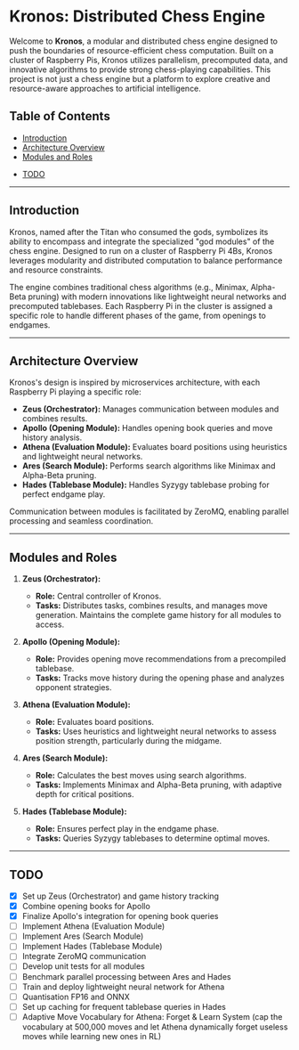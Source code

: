# Kronos: Distributed Chess Engine

Welcome to **Kronos**, a modular and distributed chess engine designed to push the boundaries of resource-efficient chess computation. Built on a cluster of Raspberry Pis, Kronos utilizes parallelism, precomputed data, and innovative algorithms to provide strong chess-playing capabilities. This project is not just a chess engine but a platform to explore creative and resource-aware approaches to artificial intelligence.

## **Table of Contents**

-   [Introduction](#introduction)
-   [Architecture Overview](#architecture-overview)
-   [Modules and Roles](#modules-and-roles)
<!-- -   [Current Features](#current-features)
-   [Future Roadmap](#future-roadmap)
-   [Contributing](#contributing)
-   [License](#license) -->
-   [TODO](#todo)

---

## **Introduction**

Kronos, named after the Titan who consumed the gods, symbolizes its ability to encompass and integrate the specialized "god modules" of the chess engine. Designed to run on a cluster of Raspberry Pi 4Bs, Kronos leverages modularity and distributed computation to balance performance and resource constraints.

The engine combines traditional chess algorithms (e.g., Minimax, Alpha-Beta pruning) with modern innovations like lightweight neural networks and precomputed tablebases. Each Raspberry Pi in the cluster is assigned a specific role to handle different phases of the game, from openings to endgames.

---

## **Architecture Overview**

Kronos's design is inspired by microservices architecture, with each Raspberry Pi playing a specific role:

-   **Zeus (Orchestrator):** Manages communication between modules and combines results.
-   **Apollo (Opening Module):** Handles opening book queries and move history analysis.
-   **Athena (Evaluation Module):** Evaluates board positions using heuristics and lightweight neural networks.
-   **Ares (Search Module):** Performs search algorithms like Minimax and Alpha-Beta pruning.
-   **Hades (Tablebase Module):** Handles Syzygy tablebase probing for perfect endgame play.

Communication between modules is facilitated by ZeroMQ, enabling parallel processing and seamless coordination.

---

## **Modules and Roles**

1. **Zeus (Orchestrator):**

    - **Role:** Central controller of Kronos.
    - **Tasks:** Distributes tasks, combines results, and manages move generation. Maintains the complete game history for all modules to access.

2. **Apollo (Opening Module):**

    - **Role:** Provides opening move recommendations from a precompiled tablebase.
    - **Tasks:** Tracks move history during the opening phase and analyzes opponent strategies.

3. **Athena (Evaluation Module):**

    - **Role:** Evaluates board positions.
    - **Tasks:** Uses heuristics and lightweight neural networks to assess position strength, particularly during the midgame.

4. **Ares (Search Module):**

    - **Role:** Calculates the best moves using search algorithms.
    - **Tasks:** Implements Minimax and Alpha-Beta pruning, with adaptive depth for critical positions.

5. **Hades (Tablebase Module):**

    - **Role:** Ensures perfect play in the endgame phase.
    - **Tasks:** Queries Syzygy tablebases to determine optimal moves.

---

## **TODO**

-   [x] Set up Zeus (Orchestrator) and game history tracking
-   [x] Combine opening books for Apollo
-   [x] Finalize Apollo's integration for opening book queries
-   [ ] Implement Athena (Evaluation Module)
-   [ ] Implement Ares (Search Module)
-   [ ] Implement Hades (Tablebase Module)
-   [ ] Integrate ZeroMQ communication
-   [ ] Develop unit tests for all modules
-   [ ] Benchmark parallel processing between Ares and Hades
-   [ ] Train and deploy lightweight neural network for Athena
-   [ ] Quantisation FP16 and ONNX
-   [ ] Set up caching for frequent tablebase queries in Hades
-   [ ] Adaptive Move Vocabulary for Athena: Forget & Learn System (cap the vocabulary at 500,000 moves and let Athena dynamically forget useless moves while learning new ones in RL)
